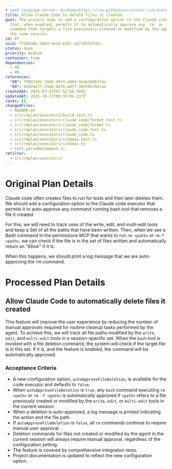 ```yaml
---
# yaml-language-server: $schema=https://raw.githubusercontent.com/dimfeld/llmutils/main/schema/rmplan-plan-schema.json
title: Allow Claude Code to delete files it created
goal: The project aims to add a configuration option to the Claude code executor
  that, when enabled, permits it to automatically approve any `rm` or `rm -f`
  command that targets a file previously created or modified by the agent within
  the same session.
id: 87
uuid: f728248e-18ed-4ecb-bd5c-a27185537d2c
status: done
priority: medium
container: true
dependencies:
  - 88
  - 89
references:
  "88": 798974d2-19d6-49f4-a903-4eae1b0bff4a
  "89": 9e024e7f-2508-487b-a877-369f0e78dcae
createdAt: 2025-07-31T07:52:58.950Z
updatedAt: 2025-10-27T08:39:04.237Z
tasks: []
changedFiles:
  - README.md
  - src/rmplan/executors/build.test.ts
  - src/rmplan/executors/claude_code/format.test.ts
  - src/rmplan/executors/claude_code/format.ts
  - src/rmplan/executors/claude_code.test.ts
  - src/rmplan/executors/claude_code.ts
  - src/rmplan/executors/schemas.test.ts
  - src/rmplan/executors/schemas.ts
  - test_parseRmCommand.ts
rmfilter:
  - src/rmplan/executors/
---
```


# Original Plan Details

Claude code often creates files to run for tests and then later deletes them. We should add a configuration option to the Claude code executor that permits it to auto-approve any command running bash tool that removes a file it created.

For this, we will need to track uses of the write, edit, and multi-edit tools and keep a Set of all the paths that have been written. Then, when we see a Bash command in the permissions MCP that wants to run `rm <path>` or `rm-f <path>`, we can check if the file is in the set of files written and automatically return an "Allow" if it is. 

When this happens, we should print a log message that we are auto-approving the rm command.

# Processed Plan Details

## Allow Claude Code to automatically delete files it created

This feature will improve the user experience by reducing the number of manual approvals required for routine cleanup tasks performed by the agent. To achieve this, we will track all file paths modified by the `write`, `edit`, and `multi-edit` tools in a session-specific set. When the `bash` tool is invoked with a file deletion command, the system will check if the target file is in this set. If it is, and the feature is enabled, the command will be automatically approved.

### Acceptance Criteria
- A new configuration option, `autoApproveFileDeletion`, is available for the code executor and defaults to `false`.
- When `autoApproveFileDeletion` is `true`, any `bash` command executing `rm <path>` or `rm -f <path>` is automatically approved if `<path>` refers to a file previously created or modified by the `write`, `edit`, or `multi-edit` tools in the current session.
- When a deletion is auto-approved, a log message is printed indicating the action and the file path.
- If `autoApproveFileDeletion` is `false`, all `rm` commands continue to require manual user approval.
- Deletion commands for files not created or modified by the agent in the current session will always require manual approval, regardless of the configuration setting.
- The feature is covered by comprehensive integration tests.
- Project documentation is updated to reflect the new configuration option.
